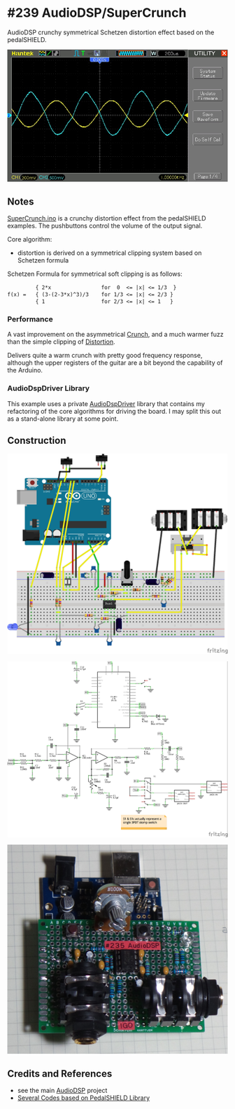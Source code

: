 # #239 AudioDSP/SuperCrunch

AudioDSP crunchy symmetrical Schetzen distortion effect based on the pedalSHIELD.

![waveform](./assets/SuperCrunch_build.jpg?raw=true)


## Notes

[SuperCrunch.ino](./SuperCrunch.ino) is a crunchy distortion effect from the pedalSHIELD examples.
The pushbuttons control the volume of the output signal.

Core algorithm:

* distortion is derived on a symmetrical clipping system based on Schetzen formula

Schetzen Formula for symmetrical soft clipping is as follows:

```
         { 2*x                for  0  <= |x| <= 1/3  }
f(x) =   { (3-(2-3*x)^3)/3    for 1/3 <= |x| <= 2/3 }
         { 1                  for 2/3 <= |x| <= 1   }
```

### Performance

A vast improvement on the asymmetrical [Crunch](../Crunch),
and a much warmer fuzz than the simple clipping of [Distortion](../Distortion).

Delivers quite a warm crunch with pretty good frequency response, although the upper registers of the guitar
are a bit beyond the capability of the Arduino.


### AudioDspDriver Library

This example uses a private [AudioDspDriver](../../../libraries/AudioDspDriver) library
that contains my refactoring of the core algorithms for driving the board.
I may split this out as a stand-alone library at some point.


## Construction

![Breadboard](../assets/AudioDSP_bb.jpg?raw=true)

![The Schematic](../assets/AudioDSP_schematic.jpg?raw=true)

![Build](../assets/AudioDSP_build.jpg?raw=true)

## Credits and References
* see the main [AudioDSP](../) project
* [Several Codes based on PedalSHIELD Library](http://www.electrosmash.com/forum/software-pedalshield/133-several-codes-based-on-pedalshield-library?lang=en)
